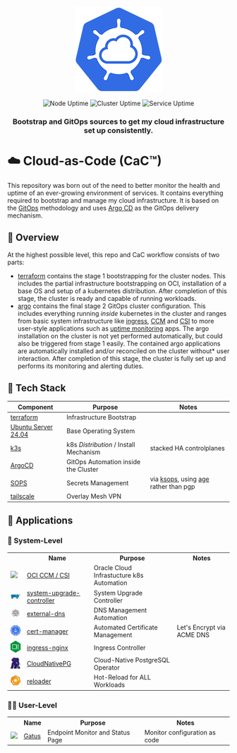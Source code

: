 <div align="center">

![Cloud-as-Code logo](logo.png "Cloud-as-Code logo")

<img src="" alt="Node Uptime">
<img src="" alt="Cluster Uptime">
<img src="" alt="Service Uptime">

<h3>Bootstrap and GitOps sources to get my cloud infrastructure set up consistently.</h3>

</div>

# ☁️ Cloud-as-Code (CaC™)

This repository was born out of the need to better monitor the health and uptime of an ever-growing environment of services.
It contains everything required to bootstrap and manage my cloud infrastructure.
It is based on the [GitOps](https://www.gitops.tech/) methodology and uses [Argo CD](https://argo-cd.readthedocs.io/en/stable/) as the GitOps delivery mechanism.

## 🔰 Overview

At the highest possible level, this repo and CaC workflow consists of two parts:
- [terraform](terraform) contains the stage 1 bootstrapping for the cluster nodes.
  This includes the partial infrastructure bootstrapping on OCI, installation of a base OS and setup of a kubernetes distribution.
  After completion of this stage, the cluster is ready and capable of running workloads.
- [argo](argo) contains the final stage 2 GitOps cluster configuration.
  This includes everything running _inside_ kubernetes in the cluster and ranges from basic system infrastructure like [ingress](https://kubernetes.github.io/ingress-nginx/), [CCM](https://github.com/oracle/oci-cloud-controller-manager/tree/master/manifests/cloud-controller-manager) and [CSI](https://github.com/oracle/oci-cloud-controller-manager/tree/master/manifests/container-storage-interface) to more user-style applications such as [uptime monitoring](https://gatus.io/) apps.
  The argo installation on the cluster is not yet performed automatically, but could also be triggered from stage 1 easily.
  The contained argo applications are automatically installed and/or reconciled on the cluster without* user interaction.
  After completion of this stage, the cluster is fully set up and performs its monitoring and alerting duties.

## 📐 Tech Stack

| Component                                        | Purpose                                | Notes                                                                                                               |
| ------------------------------------------------ | -------------------------------------- | ------------------------------------------------------------------------------------------------------------------- |
| [terraform](https://www.terraform.io/)           | Infrastructure Bootstrap               |                                                                                                                     |
| [Ubuntu Server 24.04](https://ubuntu.com/server) | Base Operating System                  |                                                                                                                     |
| [k3s](https://k3s.io/)                           | k8s _Distribution_ / Install Mechanism | stacked HA controlplanes                                                                                            |
| [ArgoCD](https://argo-cd.readthedocs.io/)        | GitOps Automation inside the Cluster   |                                                                                                                     |
| [SOPS](https://getsops.io/)                      | Secrets Management                     | via [ksops](https://github.com/viaduct-ai/kustomize-sops), using [age](https://age-encryption.org/) rather than pgp |
| [tailscale](https://tailscale.com/)              | Overlay Mesh VPN                       |                                                                                                                     |

## 📱 Applications

### 🤖 System-Level

<table>
    <tr>
        <th></th>
        <th>Name</th>
        <th>Purpose</th>
        <th>Notes</th>
    </tr>
    <tr>
        <td><img width="32" src="https://docs.oracle.com/favicon.ico"></td>
        <td><a href="https://github.com/oracle/oci-cloud-controller-manager">OCI CCM / CSI</a></td>
        <td>Oracle Cloud Infrastucture k8s Automation</td>
        <td></td>
    </tr>
    <tr>
        <td><img width="32" src="https://raw.githubusercontent.com/rancher/ui/refs/heads/master/public/assets/images/logos/main.svg"></td>
        <td><a href="https://github.com/oracle/oci-cloud-controller-manager">system-upgrade-controller</a></td>
        <td>System Upgrade Controller</td>
        <td></td>
    </tr>
    <tr>
        <td><img width="32" src="https://raw.githubusercontent.com/kubernetes-sigs/external-dns/refs/heads/master/docs/img/external-dns.png"></td>
        <td><a href="https://kubernetes-sigs.github.io/external-dns/">external-dns</a></td>
        <td>DNS Management Automation</td>
        <td></td>
    </tr>
    <tr>
        <td><img width="32" src="https://raw.githubusercontent.com/cert-manager/cert-manager/refs/heads/master/logo/logo.svg"></td>
        <td><a href="https://cert-manager.io/">cert-manager</a></td>
        <td>Automated Certificate Management</td>
        <td>Let's Encrypt via ACME DNS</td>
    </tr>
    <tr>
        <td><img width="32" src="https://raw.githubusercontent.com/nginx/nginx.org/refs/heads/main/img/ingress_logo.svg"></td>
        <td><a href="https://kubernetes.github.io/ingress-nginx/">ingress-nginx</a></td>
        <td>Ingress Controller</td>
        <td></td>
    </tr>
    <tr>
        <td><img width="32" src="https://raw.githubusercontent.com/cloudnative-pg/cloudnative-pg.github.io/refs/heads/main/assets/images/hero_image.svg"></td>
        <td><a href="https://cloudnative-pg.io/">CloudNativePG</a></td>
        <td>Cloud-Native PostgreSQL Operator</td>
        <td></td>
    </tr>
    <tr>
        <td><img width="32" src="https://raw.githubusercontent.com/stakater/Reloader/refs/heads/master/theme_override/resources/assets/images/favicon.svg"></td>
        <td><a href="https://docs.stakater.com/reloader/">reloader</a></td>
        <td>Hot-Reload for ALL Workloads</td>
        <td></td>
    </tr>
</table>

### 👨‍💻 User-Level

<table>
    <tr>
        <th></th>
        <th>Name</th>
        <th>Purpose</th>
        <th>Notes</th>
    </tr>
    <tr>
        <td><img width="32" src="https://gatus.io/img/logo.svg"></td>
        <td><a href="https://gatus.io/">Gatus</a></td>
        <td>Endpoint Monitor and Status Page</td>
        <td>Monitor configuration as code</td>
    </tr>
</table>
